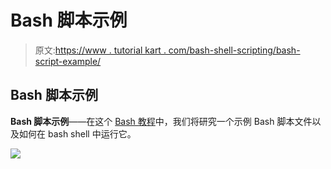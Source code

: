 # Bash 脚本示例

> 原文:[https://www . tutorial kart . com/bash-shell-scripting/bash-script-example/](https://www.tutorialkart.com/bash-shell-scripting/bash-script-example/)

## Bash 脚本示例

**Bash 脚本示例**——在这个 [Bash 教程](https://www.tutorialkart.com/bash-shell-scripting/bash-tutorial/)中，我们将研究一个示例 Bash 脚本文件以及如何在 bash shell 中运行它。

[![](../Images/925da31b32d6bc3827932f6c8afb11bb.png)](https://www.tutorialkart.com/)